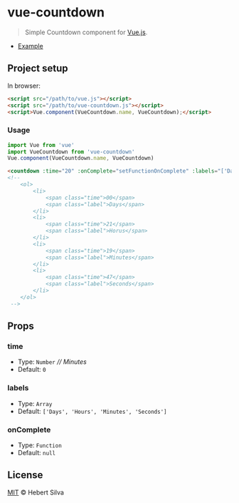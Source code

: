 # vue-countdown

> Simple Countdown component for [Vue.js](https://vuejs.org).

* [Example](https://hebertsilva.github.io/vue-countdown/)

## Project setup

In browser:

```html
<script src="/path/to/vue.js"></script>
<script src="/path/to/vue-countdown.js"></script>
<script>Vue.component(VueCountdown.name, VueCountdown);</script>
```

### Usage

```js
import Vue from 'vue'
import VueCountdown from 'vue-countdown'
Vue.component(VueCountdown.name, VueCountdown)
```

```html
<countdown :time="20" :onComplete="setFunctionOnComplete" :labels="['Days', 'Hours', 'Minutes', 'Seconds']" />
<!-- 
    <ol>
        <li>
            <span class="time">00</span>
            <span class="label">Days</span>
        </li>
        <li>
            <span class="time">21</span>
            <span class="label">Horus</span>
        </li>
        <li>
            <span class="time">19</span>
            <span class="label">Minutes</span>
        </li>
        <li>
            <span class="time">47</span>
            <span class="label">Seconds</span>
        </li>
    </ol>
 -->
```

## Props

### time

- Type: `Number` *// Minutes*
- Default: `0`

### labels
- Type: `Array`
- Default: `['Days', 'Hours', 'Minutes', 'Seconds']`

### onComplete
- Type: `Function`
- Default: `null`

## License

[MIT](https://opensource.org/licenses/MIT) © Hebert Silva